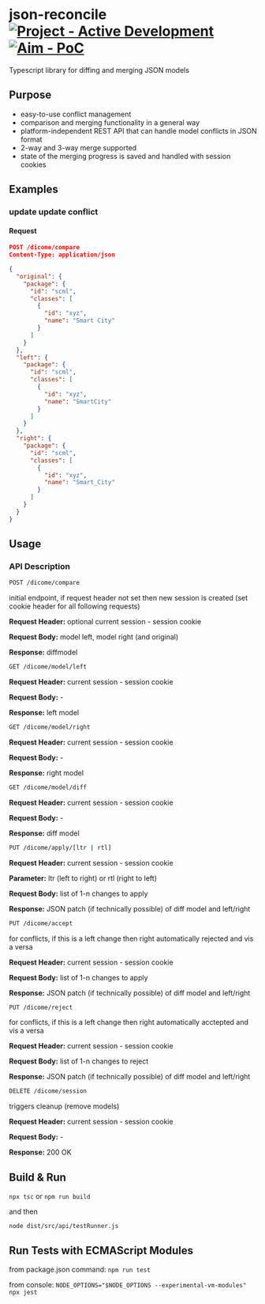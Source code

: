 # json-reconcile [![Project - Active Development](https://img.shields.io/badge/Project-Active-2ea44f)](https://github.com/eclipsesource/.github/blob/main/repository-classification.md) [![Aim - PoC](https://img.shields.io/badge/Aim-PoC-a45b2e)](https://github.com/eclipsesource/.github/blob/main/repository-classification.md)

Typescript library for diffing and merging JSON models

## Purpose

- easy-to-use conflict management
- comparison and merging functionality in a general way
- platform-independent REST API that can handle model conflicts in JSON format
- 2-way and 3-way merge supported
- state of the merging progress is saved and handled with session cookies

## Examples

### update update conflict

#### Request

```json
POST /dicome/compare
Content-Type: application/json

{
  "original": {
    "package": {
      "id": "scml",
      "classes": [
        {
          "id": "xyz",
          "name": "Smart City"
        }
      ]
    }
  },
  "left": {
    "package": {
      "id": "scml",
      "classes": [
        {
          "id": "xyz",
          "name": "SmartCity"
        }
      ]
    }
  },
  "right": {
    "package": {
      "id": "scml",
      "classes": [
        {
          "id": "xyz",
          "name": "Smart_City"
        }
      ]
    }
  }
}
```

## Usage

### API Description

```bash
POST /dicome/compare
```

initial endpoint, if request header not set then new session is created (set cookie header for all following requests)

**Request Header:** optional current session - session cookie

**Request Body:** model left, model right (and original)

**Response:** diffmodel

```bash
GET /dicome/model/left
```

**Request Header:** current session - session cookie

**Request Body:** -

**Response:** left model

```bash
GET /dicome/model/right
```

**Request Header:** current session - session cookie

**Request Body:** -

**Response:** right model

```bash
GET /dicome/model/diff
```

**Request Header:** current session - session cookie

**Request Body:** -

**Response:** diff model

```bash
PUT /dicome/apply/[ltr | rtl]
```

**Request Header:** current session - session cookie

**Parameter:** ltr (left to right) or rtl (right to left)

**Request Body:** list of 1-n changes to apply

**Response:** JSON patch (if technically possible) of diff model and left/right

```bash
PUT /dicome/accept
```

for conflicts, if this is a left change then right automatically rejected and vis a versa

**Request Header:** current session - session cookie

**Request Body:** list of 1-n changes to apply

**Response:** JSON patch (if technically possible) of diff model and left/right

```bash
PUT /dicome/reject
```

for conflicts, if this is a left change then right automatically acctepted and vis a versa

**Request Header:** current session - session cookie

**Request Body:** list of 1-n changes to reject

**Response:** JSON patch (if technically possible) of diff model and left/right

```bash
DELETE /dicome/session
```

triggers cleanup (remove models)

**Request Header:** current session - session cookie

**Request Body:** -

**Response:** 200 OK

## Build & Run

``` npx tsc ``` or ``` npm run build ```

and then

``` node dist/src/api/testRunner.js ```

## Run Tests with ECMAScript Modules

from package.json command:
``` npm run test ```

from console:
``` NODE_OPTIONS="$NODE_OPTIONS --experimental-vm-modules" npx jest ```

